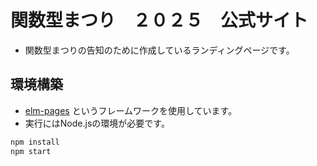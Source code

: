 # 関数型まつり　２０２５　公式サイト

- 関数型まつりの告知のために作成しているランディングページです。

## 環境構築

- [elm-pages](https://github.com/dillonkearns/elm-pages) というフレームワークを使用しています。
- 実行にはNode.jsの環境が必要です。

```javascript
npm install
npm start
```
